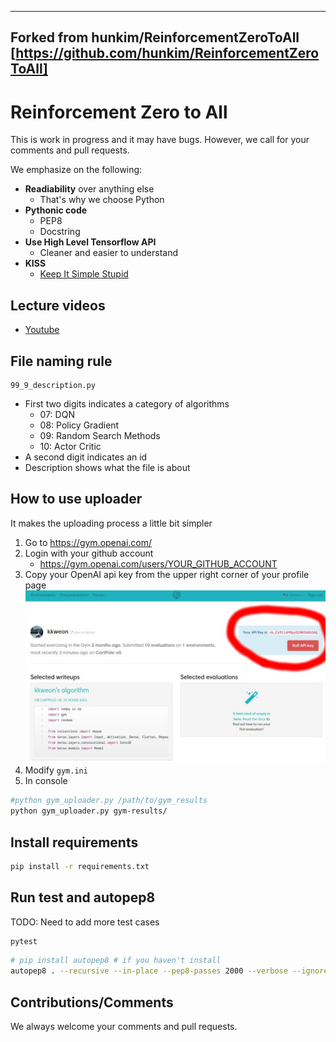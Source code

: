-------------------------------------------
Forked from hunkim/ReinforcementZeroToAll	
[https://github.com/hunkim/ReinforcementZeroToAll]
------------------------------------------- 

# Reinforcement Zero to All

This is work in progress and it may have bugs.
However, we call for your comments and pull requests. 

We emphasize on the following:

* **Readiability** over anything else
    - That's why we choose Python
* **Pythonic code**
    - PEP8
    - Docstring
* **Use High Level Tensorflow API**
    - Cleaner and easier to understand
* **KISS**
    - [Keep It Simple Stupid](https://www.techopedia.com/definition/20262/keep-it-simple-stupid-principle-kiss-principle)

## Lecture videos
- [Youtube](https://www.youtube.com/playlist?list=PLlMkM4tgfjnKsCWav-Z2F-MMFRx-2gMGG)
 
## File naming rule

```
99_9_description.py
```
- First two digits indicates a category of algorithms
    - 07: DQN
    - 08: Policy Gradient
    - 09: Random Search Methods
    - 10: Actor Critic
- A second digit indicates an id
- Description shows what the file is about
    

## How to use uploader
It makes the uploading process a little bit simpler

1. Go to https://gym.openai.com/
2. Login with your github account
    * https://gym.openai.com/users/YOUR_GITHUB_ACCOUNT
3. Copy your OpenAI api key from the upper right corner of your profile page  
![user](assets/openai_user.jpg)
4. Modify `gym.ini`
5. In console
```bash
#python gym_uploader.py /path/to/gym_results
python gym_uploader.py gym-results/
```

## Install requirements
```bash
pip install -r requirements.txt
```

## Run test and autopep8
TODO: Need to add more test cases

```bash
pytest
```

```bash
# pip install autopep8 # if you haven't install
autopep8 . --recursive --in-place --pep8-passes 2000 --verbose --ignore E501
```

## Contributions/Comments
We always welcome your comments and pull requests.
